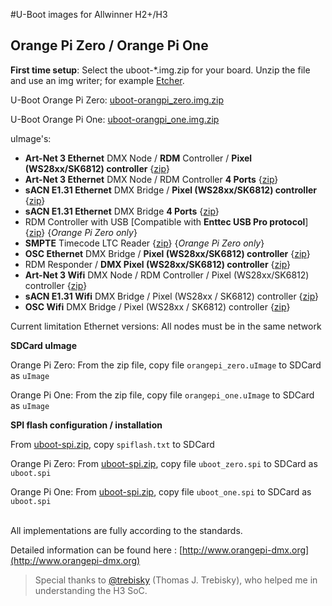 #U-Boot images for Allwinner H2+/H3
## Orange Pi Zero / Orange Pi One

**First time setup**: Select the uboot-*.img.zip for your board. Unzip the file and use an img writer; for example [Etcher](https://etcher.io).

U-Boot Orange Pi Zero: [uboot-orangpi_zero.img.zip](https://github.com/vanvught/h3dmx512-zip/blob/master/uboot-orangpi_zero.img.zip?raw=true)

U-Boot Orange Pi One: [uboot-orangpi_one.img.zip](https://github.com/vanvught/h3dmx512-zip/blob/master/uboot-orangpi_one.img.zip?raw=true) 

uImage's:


- **Art-Net 3 Ethernet** DMX Node / **RDM** Controller / **Pixel (WS28xx/SK6812) controller** {[zip](https://github.com/vanvught/h3dmx512-zip/blob/master/opi_emac_artnet_dmx.zip?raw=true)}
- **Art-Net 3 Ethernet** DMX Node / RDM Controller **4 Ports** {[zip](https://github.com/vanvught/h3dmx512-zip/blob/master/opi_emac_artnet_dmx_multi.zip?raw=true)}
-  **sACN E1.31 Ethernet** DMX Bridge / **Pixel (WS28xx/SK6812) controller** {[zip](https://github.com/vanvught/h3dmx512-zip/blob/master/opi_emac_e131_dmx.zip?raw=true)}
-  **sACN E1.31 Ethernet** DMX Bridge **4 Ports** {[zip](https://github.com/vanvught/h3dmx512-zip/blob/master/opi_emac_e131_dmx_multi.zip?raw=true)}
- RDM Controller with USB [Compatible with **Enttec USB Pro protocol**] {[zip](https://github.com/vanvught/h3dmx512-zip/blob/master/opi_dmx_usb_pro.zip?raw=true)}  {*Orange Pi Zero only*}
- **SMPTE** Timecode LTC Reader {[zip](https://github.com/vanvught/h3dmx512-zip/blob/master/opi_ltc_reader.zip?raw=true)}   {*Orange Pi Zero only*}
-  **OSC Ethernet** DMX Bridge / **Pixel (WS28xx/SK6812) controller** {[zip](https://github.com/vanvught/h3dmx512-zip/blob/master/opi_emac_osc_dmx.zip?raw=true)}
- RDM Responder / **DMX Pixel (WS28xx/SK6812) controller** {[zip](https://github.com/vanvught/h3dmx512-zip/blob/master/h3_rdm_responder.zip?raw=true)}
- **Art-Net 3 Wifi** DMX Node / RDM Controller / Pixel (WS28xx/SK6812) controller {[zip](https://github.com/vanvught/h3dmx512-zip/blob/master/h3_wifi_artnet_dmx.zip?raw=true)}
- **sACN E1.31 Wifi** DMX Bridge  / Pixel (WS28xx / SK6812) controller {[zip](https://github.com/vanvught/h3dmx512-zip/blob/master/h3_wifi_e131_dmx.zip?raw=true)}
- **OSC Wifi** DMX Bridge  / Pixel (WS28xx / SK6812) controller {[zip](https://github.com/vanvught/h3dmx512-zip/blob/master/h3_wifi_osc_dmx.zip?raw=true)}

Current limitation Ethernet versions: All nodes must be in the same network 

**SDCard uImage**

Orange Pi Zero: From the zip file, copy file `orangepi_zero.uImage` to SDCard as `uImage`

Orange Pi One: From the zip file, copy file `orangepi_one.uImage` to SDCard as `uImage`

**SPI flash configuration / installation**

From [uboot-spi.zip](https://github.com/vanvught/h3dmx512-zip/blob/master/uboot-spi.zip?raw=true), copy `spiflash.txt` to SDCard

Orange Pi Zero: From [uboot-spi.zip](https://github.com/vanvught/h3dmx512-zip/blob/master/uboot-spi.zip?raw=true), copy file `uboot_zero.spi` to SDCard as `uboot.spi`

Orange Pi One: From [uboot-spi.zip](https://github.com/vanvught/h3dmx512-zip/blob/master/uboot-spi.zip?raw=true), copy file `uboot_one.spi` to SDCard as `uboot.spi`

<br>
All implementations are fully according to the standards.

Detailed information can be found here : [http://www.orangepi-dmx.org](http://www.orangepi-dmx.org)

> Special thanks to [@trebisky](https://github.com/trebisky/orangepi) (Thomas J. Trebisky), who helped me in understanding the H3 SoC. 